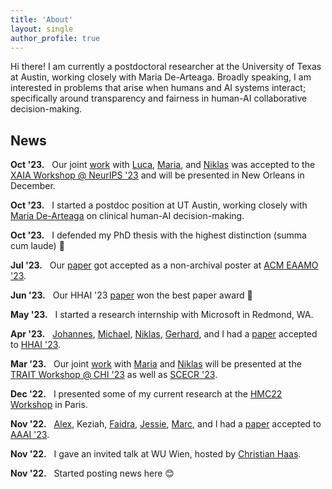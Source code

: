 ```yaml
---
title: 'About'
layout: single
author_profile: true
---
```


Hi there! I am currently a postdoctoral researcher at the University of Texas at Austin, working closely with Maria De-Arteaga. Broadly speaking, I am interested in problems that arise when humans and AI systems interact; specifically around transparency and fairness in human-AI collaborative decision-making. 

## News

**Oct '23.** &nbsp; Our joint [work](https://arxiv.org/pdf/2310.13007.pdf) with [Luca](https://www.fim-rc.de/wiss_mitarbeitende/luca-deck/), [Maria](https://mariadearteaga.com/), and [Niklas](https://nkukit.github.io/) was accepted to the [XAIA Workshop @ NeurIPS '23](https://xai-in-action.github.io/) and will be presented in New Orleans in December.

**Oct '23.** &nbsp; I started a postdoc position at UT Austin, working closely with [Maria De-Arteaga](https://mariadearteaga.com/) on clinical human-AI decision-making.

**Oct '23.** &nbsp; I defended my PhD thesis with the highest distinction (summa cum laude) 🎉

**Jul '23.** &nbsp; Our [paper](https://arxiv.org/pdf/2209.11812.pdf) got accepted as a non-archival poster at [ACM EAAMO '23](https://eaamo.org/#home).

**Jun '23.** &nbsp; Our HHAI '23 [paper](https://arxiv.org/pdf/2304.08804.pdf) won the best paper award 🎉

**May '23.** &nbsp; I started a research internship with Microsoft in Redmond, WA.

**Apr '23.** &nbsp; [Johannes](https://dsi.iism.kit.edu/team_jakubik.php), [Michael](https://dsi.iism.kit.edu/team_voessing.php), [Niklas](https://nkukit.github.io/), [Gerhard](https://dsi.iism.kit.edu/team_satzger.php), and I had a [paper](https://arxiv.org/pdf/2304.08804.pdf) accepted to [HHAI '23](https://www.hhai-conference.org/).

**Mar '23.** &nbsp; Our joint [work](https://arxiv.org/pdf/2209.11812.pdf) with [Maria](https://mariadearteaga.com/) and [Niklas](https://nkukit.github.io/) will be presented at the [TRAIT Workshop @ CHI '23](https://chi-trait.github.io/#/) as well as [SCECR '23](https://scecr.com/).

**Dec '22.** &nbsp; I presented some of my current research at the [HMC22 Workshop](https://algorithmicfutures.org/hmc22/) in Paris.

**Nov '22.** &nbsp; [Alex](https://aritchie9590.github.io/), Keziah, [Faidra](https://faidramonachou.github.io/), [Jessie](https://jfinocchiaro.github.io/), [Marc](https://mjuarezm.github.io/), and I had a [paper](https://arxiv.org/pdf/2202.09727.pdf) accepted to [AAAI '23](https://aaai.org/Conferences/AAAI-23/).

**Nov '22.** &nbsp; I gave an invited talk at WU Wien, hosted by [Christian Haas](https://bach.wu.ac.at/d/research/ma/18957/).

**Nov '22.** &nbsp; Started posting news here 😊
